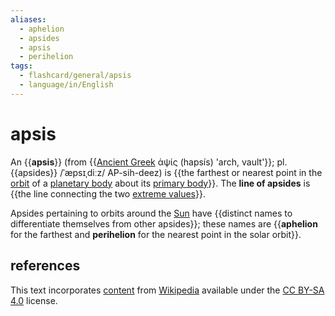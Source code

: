 ```yaml
---
aliases:
  - aphelion
  - apsides
  - apsis
  - perihelion
tags:
  - flashcard/general/apsis
  - language/in/English
---
```


# apsis

An {{__apsis__}} (from {{[Ancient Greek](Ancient%20Greek.md) ἁψίς (hapsís) 'arch, vault'}}; pl. {{apsides}} /ˈæpsɪˌdiːz/ AP-sih-deez) is {{the farthest or nearest point in the [orbit](orbit.md) of a [planetary body](planetary-mass%20object.md) about its [primary body](primary%20body.md)}}. The __line of apsides__ is {{the line connecting the two [extreme values](maximum%20and%20minimum.md)}}.

Apsides pertaining to orbits around the [Sun](Sun.md) have {{distinct names to differentiate themselves from other apsides}}; these names are {{__aphelion__ for the farthest and __perihelion__ for the nearest point in the solar orbit}}.

## references

This text incorporates [content](https://en.wikipedia.org/wiki/apsis) from [Wikipedia](Wikipedia.md) available under the [CC BY-SA 4.0](https://creativecommons.org/licenses/by-sa/4.0/) license.
